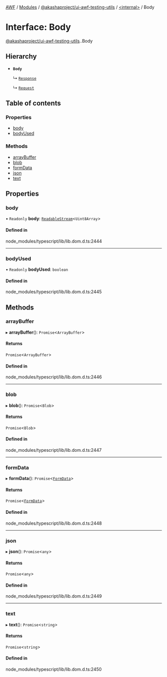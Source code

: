 [AWF](../README.md) / [Modules](../modules.md) / [@akashaproject/ui-awf-testing-utils](../modules/akashaproject_ui_awf_testing_utils.md) / [<internal\>](../modules/akashaproject_ui_awf_testing_utils._internal_.md) / Body

# Interface: Body

[@akashaproject/ui-awf-testing-utils](../modules/akashaproject_ui_awf_testing_utils.md).[<internal>](../modules/akashaproject_ui_awf_testing_utils._internal_.md).Body

## Hierarchy

- **`Body`**

  ↳ [`Response`](akashaproject_ui_awf_testing_utils._internal_.Response.md)

  ↳ [`Request`](akashaproject_ui_awf_testing_utils._internal_.Request.md)

## Table of contents

### Properties

- [body](akashaproject_ui_awf_testing_utils._internal_.Body.md#body)
- [bodyUsed](akashaproject_ui_awf_testing_utils._internal_.Body.md#bodyused)

### Methods

- [arrayBuffer](akashaproject_ui_awf_testing_utils._internal_.Body.md#arraybuffer)
- [blob](akashaproject_ui_awf_testing_utils._internal_.Body.md#blob)
- [formData](akashaproject_ui_awf_testing_utils._internal_.Body.md#formdata)
- [json](akashaproject_ui_awf_testing_utils._internal_.Body.md#json)
- [text](akashaproject_ui_awf_testing_utils._internal_.Body.md#text)

## Properties

### body

• `Readonly` **body**: [`ReadableStream`](../modules/akashaproject_ui_awf_testing_utils._internal_.md#readablestream)<`Uint8Array`\>

#### Defined in

node_modules/typescript/lib/lib.dom.d.ts:2444

___

### bodyUsed

• `Readonly` **bodyUsed**: `boolean`

#### Defined in

node_modules/typescript/lib/lib.dom.d.ts:2445

## Methods

### arrayBuffer

▸ **arrayBuffer**(): `Promise`<`ArrayBuffer`\>

#### Returns

`Promise`<`ArrayBuffer`\>

#### Defined in

node_modules/typescript/lib/lib.dom.d.ts:2446

___

### blob

▸ **blob**(): `Promise`<`Blob`\>

#### Returns

`Promise`<`Blob`\>

#### Defined in

node_modules/typescript/lib/lib.dom.d.ts:2447

___

### formData

▸ **formData**(): `Promise`<[`FormData`](../modules/akashaproject_ui_awf_testing_utils._internal_.md#formdata)\>

#### Returns

`Promise`<[`FormData`](../modules/akashaproject_ui_awf_testing_utils._internal_.md#formdata)\>

#### Defined in

node_modules/typescript/lib/lib.dom.d.ts:2448

___

### json

▸ **json**(): `Promise`<`any`\>

#### Returns

`Promise`<`any`\>

#### Defined in

node_modules/typescript/lib/lib.dom.d.ts:2449

___

### text

▸ **text**(): `Promise`<`string`\>

#### Returns

`Promise`<`string`\>

#### Defined in

node_modules/typescript/lib/lib.dom.d.ts:2450
